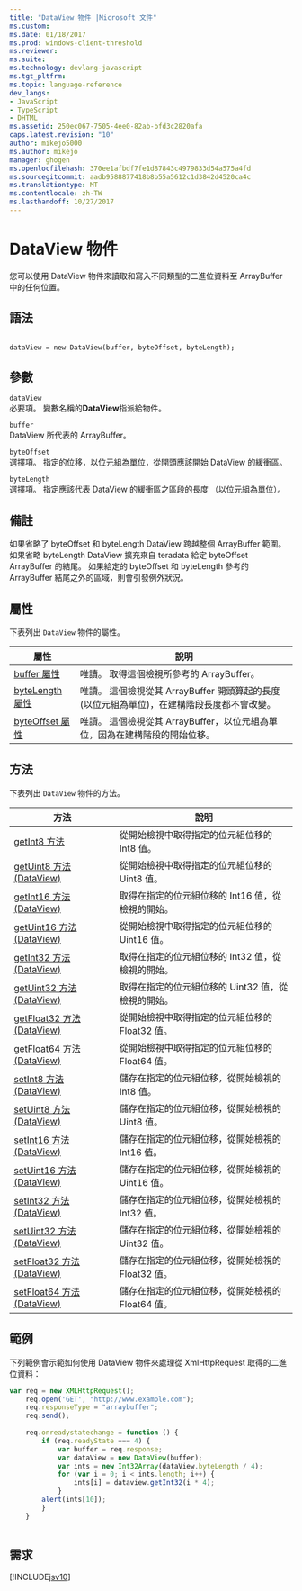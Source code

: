 ```yaml
---
title: "DataView 物件 |Microsoft 文件"
ms.custom: 
ms.date: 01/18/2017
ms.prod: windows-client-threshold
ms.reviewer: 
ms.suite: 
ms.technology: devlang-javascript
ms.tgt_pltfrm: 
ms.topic: language-reference
dev_langs:
- JavaScript
- TypeScript
- DHTML
ms.assetid: 250ec067-7505-4ee0-82ab-bfd3c2820afa
caps.latest.revision: "10"
author: mikejo5000
ms.author: mikejo
manager: ghogen
ms.openlocfilehash: 370ee1afbdf7fe1d87843c4979833d54a575a4fd
ms.sourcegitcommit: aadb9588877418b8b55a5612c1d3842d4520ca4c
ms.translationtype: MT
ms.contentlocale: zh-TW
ms.lasthandoff: 10/27/2017
---
```

# <a name="dataview-object"></a>DataView 物件
您可以使用 DataView 物件來讀取和寫入不同類型的二進位資料至 ArrayBuffer 中的任何位置。  
  
## <a name="syntax"></a>語法  
  
```  
  
dataView = new DataView(buffer, byteOffset, byteLength);  
```  
  
## <a name="parameters"></a>參數  
 `dataView`  
 必要項。 變數名稱的**DataView**指派給物件。  
  
 `buffer`  
 DataView 所代表的 ArrayBuffer。  
  
 `byteOffset`  
 選擇項。 指定的位移，以位元組為單位，從開頭應該開始 DataView 的緩衝區。  
  
 `byteLength`  
 選擇項。 指定應該代表 DataView 的緩衝區之區段的長度 （以位元組為單位）。  
  
## <a name="remarks"></a>備註  
 如果省略了 byteOffset 和 byteLength DataView 跨越整個 ArrayBuffer 範圍。 如果省略 byteLength DataView 擴充來自 teradata 給定 byteOffset ArrayBuffer 的結尾。 如果給定的 byteOffset 和 byteLength 參考的 ArrayBuffer 結尾之外的區域，則會引發例外狀況。  
  
## <a name="properties"></a>屬性  
 下表列出 `DataView` 物件的屬性。  
  
|屬性|說明|  
|--------------|-----------------|  
|[buffer 屬性](../../javascript/reference/buffer-property-dataview.md)|唯讀。 取得這個檢視所參考的 ArrayBuffer。|  
|[byteLength 屬性](../../javascript/reference/bytelength-property-dataview.md)|唯讀。 這個檢視從其 ArrayBuffer 開頭算起的長度 (以位元組為單位)，在建構階段長度都不會改變。|  
|[byteOffset 屬性](../../javascript/reference/byteoffset-property-dataview.md)|唯讀。 這個檢視從其 ArrayBuffer，以位元組為單位，因為在建構階段的開始位移。|  
  
## <a name="methods"></a>方法  
 下表列出 `DataView` 物件的方法。  
  
|方法|說明|  
|------------|-----------------|  
|[getInt8 方法](../../javascript/reference/getint8-method-dataview.md)|從開始檢視中取得指定的位元組位移的 Int8 值。|  
|[getUint8 方法 (DataView)](../../javascript/reference/getuint8-method-dataview.md)|從開始檢視中取得指定的位元組位移的 Uint8 值。|  
|[getInt16 方法 (DataView)](../../javascript/reference/getint16-method-dataview.md)|取得在指定的位元組位移的 Int16 值，從檢視的開始。|  
|[getUint16 方法 (DataView)](../../javascript/reference/getuint16-method-dataview.md)|從開始檢視中取得指定的位元組位移的 Uint16 值。|  
|[getInt32 方法 (DataView)](../../javascript/reference/getint32-method-dataview.md)|取得在指定的位元組位移的 Int32 值，從檢視的開始。|  
|[getUint32 方法 (DataView)](../../javascript/reference/getuint32-method-dataview.md)|取得在指定的位元組位移的 Uint32 值，從檢視的開始。|  
|[getFloat32 方法 (DataView)](../../javascript/reference/getfloat32-method-dataview.md)|從開始檢視中取得指定的位元組位移的 Float32 值。|  
|[getFloat64 方法 (DataView)](../../javascript/reference/getfloat64-method-dataview.md)|從開始檢視中取得指定的位元組位移的 Float64 值。|  
|[setInt8 方法 (DataView)](../../javascript/reference/setint8-method-dataview.md)|儲存在指定的位元組位移，從開始檢視的 Int8 值。|  
|[setUint8 方法 (DataView)](../../javascript/reference/setuint8-method-dataview.md)|儲存在指定的位元組位移，從開始檢視的 Uint8 值。|  
|[setInt16 方法 (DataView)](../../javascript/reference/setint16-method-dataview.md)|儲存在指定的位元組位移，從開始檢視的 Int16 值。|  
|[setUint16 方法 (DataView)](../../javascript/reference/setuint16-method-dataview.md)|儲存在指定的位元組位移，從開始檢視的 Uint16 值。|  
|[setInt32 方法 (DataView)](../../javascript/reference/setint32-method-dataview.md)|儲存在指定的位元組位移，從開始檢視的 Int32 值。|  
|[setUint32 方法 (DataView)](../../javascript/reference/setuint32-method-dataview.md)|儲存在指定的位元組位移，從開始檢視的 Uint32 值。|  
|[setFloat32 方法 (DataView)](../../javascript/reference/setfloat32-method-dataview.md)|儲存在指定的位元組位移，從開始檢視的 Float32 值。|  
|[setFloat64 方法 (DataView)](../../javascript/reference/setfloat64-method-dataview.md)|儲存在指定的位元組位移，從開始檢視的 Float64 值。|  
  
## <a name="example"></a>範例  
 下列範例會示範如何使用 DataView 物件來處理從 XmlHttpRequest 取得的二進位資料：  
  
```JavaScript  
var req = new XMLHttpRequest();  
    req.open('GET', "http://www.example.com");  
    req.responseType = "arraybuffer";  
    req.send();  
  
    req.onreadystatechange = function () {  
        if (req.readyState === 4) {  
            var buffer = req.response;  
            var dataView = new DataView(buffer);  
            var ints = new Int32Array(dataView.byteLength / 4);  
            for (var i = 0; i < ints.length; i++) {  
                ints[i] = dataview.getInt32(i * 4);  
            }  
        alert(ints[10]);  
        }  
    }  
  
```  
  
## <a name="requirements"></a>需求  
 [!INCLUDE[jsv10](../../javascript/reference/includes/jsv10-md.md)]